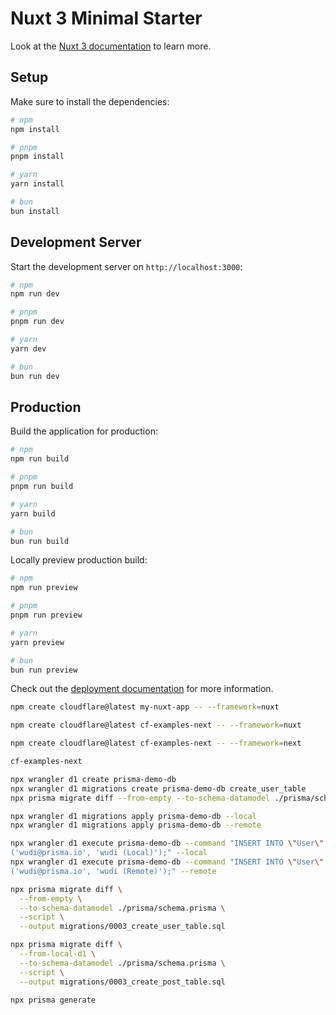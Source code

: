 # Nuxt 3 Minimal Starter

Look at the [Nuxt 3 documentation](https://nuxt.com/docs/getting-started/introduction) to learn more.

## Setup

Make sure to install the dependencies:

```bash
# npm
npm install

# pnpm
pnpm install

# yarn
yarn install

# bun
bun install
```

## Development Server

Start the development server on `http://localhost:3000`:

```bash
# npm
npm run dev

# pnpm
pnpm run dev

# yarn
yarn dev

# bun
bun run dev
```

## Production

Build the application for production:

```bash
# npm
npm run build

# pnpm
pnpm run build

# yarn
yarn build

# bun
bun run build
```

Locally preview production build:

```bash
# npm
npm run preview

# pnpm
pnpm run preview

# yarn
yarn preview

# bun
bun run preview
```

Check out the [deployment documentation](https://nuxt.com/docs/getting-started/deployment) for more information.

``` bash
npm create cloudflare@latest my-nuxt-app -- --framework=nuxt

npm create cloudflare@latest cf-examples-next -- --framework=nuxt

npm create cloudflare@latest cf-examples-next -- --framework=next

cf-examples-next

npx wrangler d1 create prisma-demo-db
npx wrangler d1 migrations create prisma-demo-db create_user_table
npx prisma migrate diff --from-empty --to-schema-datamodel ./prisma/schema.prisma --script > migrations/0001_create_user_table.sql

npx wrangler d1 migrations apply prisma-demo-db --local
npx wrangler d1 migrations apply prisma-demo-db --remote

npx wrangler d1 execute prisma-demo-db --command "INSERT INTO \"User\" (\"email\", \"name\") VALUES
('wudi@prisma.io', 'wudi (Local)');" --local
npx wrangler d1 execute prisma-demo-db --command "INSERT INTO \"User\" (\"email\", \"name\") VALUES
('wudi@prisma.io', 'wudi (Remote)');" --remote

npx prisma migrate diff \
  --from-empty \
  --to-schema-datamodel ./prisma/schema.prisma \
  --script \
  --output migrations/0003_create_user_table.sql

npx prisma migrate diff \
  --from-local-d1 \
  --to-schema-datamodel ./prisma/schema.prisma \
  --script \
  --output migrations/0003_create_post_table.sql

npx prisma generate
```
